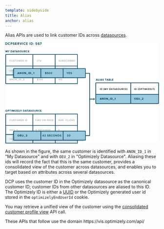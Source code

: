 ```yaml
---
template: sidebyside
title: Alias
anchor: alias
---
```


Alias APIs are used to link customer IDs across [datasources](/rest/customer-profiles#dcp_datasources).

<img src="/assets/img/dcp/alias.png">

As shown in the figure, the same customer is identified with `ANON_ID_1` in "My Datasource" and with `OEU_2` in
"Optimizely Datasource". Aliasing these ids will record the fact that this is the same customer, provides a consolidated
view of the customer across datasources, and enables you to target based on attributes across several datasources.

DCP uses the customer ID in the Optimizely datasource as the canonical customer ID; customer IDs from other datasources
are aliased to this ID. The Optimizely ID is either a
[UUID](/javascript/reference/index.html#universal-user-id-beta-a-name-uuid-a-) or the Optimizely generated user id
stored in the `optimizelyEndUserId` cookie.

You may retrieve a unified view of the customer using the [consolidated customer profile
view](/rest/customer-profiles#consolidated-profile) API call.

<div class="attention attention--warning push--bottom">
These APIs that follow use the domain https://vis.optimizely.com/api/
</div>
